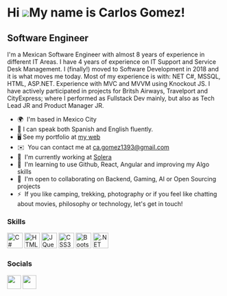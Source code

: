 Hi ![](https://user-images.githubusercontent.com/18350557/176309783-0785949b-9127-417c-8b55-ab5a4333674e.gif)My name is Carlos Gomez!
====================================================================================================================================

Software Engineer
------------------

I'm a Mexican Software Engineer with almost 8 years of experience in different IT Areas. I have 4 years of experience on IT Support and Service Desk Management. I (finally!) moved to Software Development in 2018 and it is what moves me today. Most of my experience is with: NET C#, MSSQL, HTML, ASP.NET. Experience with MVC and MVVM using Knockout JS. I have actively participated in projects for Britsh Airways, Travelport and CityExpress; where I performed as Fullstack Dev mainly, but also as Tech Lead JR and Product Manager JR.

* 🌍  I'm based in Mexico City
* 👄  I can speak both Spanish and English fluently. 
* 🖥️  See my portfolio at [my web](http://charliegomez.dev/)
* ✉️  You can contact me at [ca.gomez1393@gmail.com](mailto:ca.gomez1393@gmail.com)
* 🚀  I'm currently working at [Solera](http://www.solera.com/)
* 🧠  I'm learning to use Github, React, Angular and improving my Algo skills
* 🤝  I'm open to collaborating on Backend, Gaming, AI or Open Sourcing projects
* ⚡  If you like camping, trekking, photography or if you feel like chatting about movies, philosophy or technology, let's get in touch!

### Skills


<p align="left">
<a href="https://docs.microsoft.com/en-us/dotnet/csharp/" target="_blank" rel="noreferrer"><img src="https://raw.githubusercontent.com/danielcranney/readme-generator/main/public/icons/skills/csharp-colored.svg" width="36" height="36" alt="C#" /></a>
<a href="https://developer.mozilla.org/en-US/docs/Glossary/HTML5" target="_blank" rel="noreferrer"><img src="https://raw.githubusercontent.com/danielcranney/readme-generator/main/public/icons/skills/html5-colored.svg" width="36" height="36" alt="HTML5" /></a>
<a href="https://jquery.com/" target="_blank" rel="noreferrer"><img src="https://raw.githubusercontent.com/danielcranney/readme-generator/main/public/icons/skills/jquery-colored.svg" width="36" height="36" alt="JQuery" /></a>
<a href="https://www.w3.org/TR/CSS/#css" target="_blank" rel="noreferrer"><img src="https://raw.githubusercontent.com/danielcranney/readme-generator/main/public/icons/skills/css3-colored.svg" width="36" height="36" alt="CSS3" /></a>
<a href="https://getbootstrap.com/" target="_blank" rel="noreferrer"><img src="https://raw.githubusercontent.com/danielcranney/readme-generator/main/public/icons/skills/bootstrap-colored.svg" width="36" height="36" alt="Bootstrap" /></a>
<a href="https://dotnet.microsoft.com/en-us/" target="_blank" rel="noreferrer"><img src="https://raw.githubusercontent.com/danielcranney/readme-generator/main/public/icons/skills/dot-net-colored.svg" width="36" height="36" alt=".NET" /></a>
</p>


### Socials

<p align="left"> <a href="https://www.github.com/CGDev-TheMidnightWalker" target="_blank" rel="noreferrer"><img src="https://raw.githubusercontent.com/danielcranney/readme-generator/main/public/icons/socials/github.svg" width="32" height="32" /></a> <a href="https://www.linkedin.com/in/gomezcarlos1393" target="_blank" rel="noreferrer"><img src="https://raw.githubusercontent.com/danielcranney/readme-generator/main/public/icons/socials/linkedin.svg" width="32" height="32" /></a></p>
